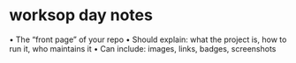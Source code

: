   # worksop day notes
•	The “front page” of your repo
•	Should explain: what the project is, how to run it, who maintains it
•	Can include: images, links, badges, screenshots
